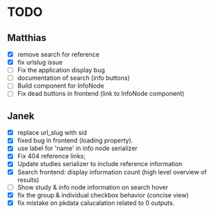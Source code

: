 # TODO
## Matthias
- [x] remove search for reference
- [x] fix urlslug issue
- [ ] Fix the application display bug
- [ ] documentation of search (info buttons)
- [ ] Build component for InfoNode
- [ ] Fix dead buttons in frontend (link to InfoNode component)

## Janek
- [x] replace url_slug with sid
- [x] fixed bug in frontend (loading property).
- [x] use label for 'name' in info node serializer
- [x] Fix 404 reference links;
- [x] Update studies serializer to include reference information
- [x] Search frontend: display information count (high level overview of results)
- [ ] Show study & info node information on search hover
- [x] fix the group & individual checkbox behavior (concise view)
- [x] fix mistake on pkdata calucalation related to 0 outputs.
